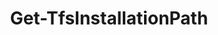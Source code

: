 ﻿---
title: Get-TfsInstallationPath
breadcrumbs: [ "Admin" ]
parent: "Admin"
description: "Gets the installation path of a given Team Foundation Server component. "
remarks: "Many times a Team Foundation Server admin needs to retrieve the location where TFS is actually installed. That can be useful, for instance, to locate tools like TfsSecurity or TfsServiceControl. That information is recorded at setup time, in a well-known location in the Windows Registry of the server where TFS is installed. "
parameterSets: 
  "_All_": [ Component, ComputerName, Credential, Session, Version ] 
  "Use computer name":  
    Component: 
      type: "TfsComponent"  
    ComputerName: 
      type: "string"  
    Credential: 
      type: "PSCredential"  
    Version: 
      type: "int"  
  "Use session":  
    Session: 
      type: "PSSession"  
      required: true  
    Component: 
      type: "TfsComponent"  
    Credential: 
      type: "PSCredential"  
    Version: 
      type: "int" 
parameters: 
  - name: "ComputerName" 
    description: "The machine name of the server where the TFS component is installed. It must be properly configured for PowerShell Remoting in case it's a remote machine. Optionally, a System.Management.Automation.Runspaces.PSSession object pointing to a previously opened PowerShell Remote session can be provided instead. When omitted, defaults to the local machine where the script is being run " 
    globbing: false 
    type: "string" 
    defaultValue: "localhost" 
  - name: "Session" 
    description: "The machine name of the server where the TFS component is installed. It must be properly configured for PowerShell Remoting in case it's a remote machine. Optionally, a System.Management.Automation.Runspaces.PSSession object pointing to a previously opened PowerShell Remote session can be provided instead. When omitted, defaults to the local machine where the script is being run " 
    required: true 
    globbing: false 
    type: "PSSession" 
  - name: "Component" 
    description: "Indicates the TFS component whose installation path is being searched for. For the main TFS installation directory, use BaseInstallation. When omitted, defaults to BaseInstallation. Possible values: BaseInstallation, ApplicationTier, SharePointExtensions, TeamBuild, Tools, VersionControlProxy" 
    globbing: false 
    type: "TfsComponent" 
    defaultValue: "BaseInstallation" 
  - name: "Version" 
    description: "The TFS version number, represented by the year in its name. For e.g. TFS 2015, use \"2015\". When omitted, will default to the newest installed version of TFS / Azure DevOps Server " 
    globbing: false 
    type: "int" 
    defaultValue: "0" 
  - name: "Credential" 
    description: "The user credentials to be used to access a remote machine. Those credentials must have the required permission to execute a PowerShell Remote session on that computer and also the permission to access the Windows Registry. " 
    globbing: false 
    type: "PSCredential" 
    defaultValue: "System.Management.Automation.PSCredential"
inputs: 
outputs: 
  - type: "System.String" 
    description: 
notes: 
relatedLinks: 
  - text: "Online Version:" 
    uri: "https://tfscmdlets.dev/docs/cmdlets/Admin/Get-TfsInstallationPath"
aliases: 
examples: 
  - title: "----------  EXAMPLE 1  ----------" 
    code: "PS> Get-TfsInstallationPath -Version 2017" 
    remarks: "Gets the root folder (the BaseInstallationPath) of TFS in the local server where the cmdlet is being run" 
  - title: "----------  EXAMPLE 2  ----------" 
    code: "PS> Get-TfsInstallationPath -Computer SPTFSSRV -Version 2015 -Component SharepointExtensions -Credentials (Get-Credentials)" 
    remarks: "Gets the location where the SharePoint Extensions have been installed in the remote server SPTFSSRV, prompting for admin credentials to be used for establishing a PS Remoting session to the server"
---
